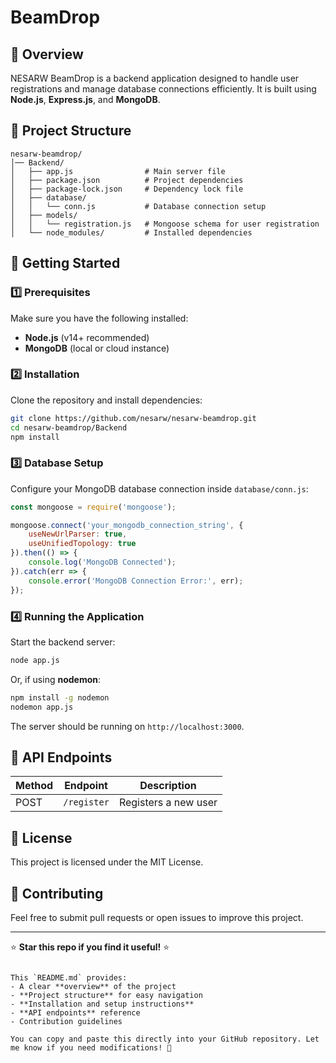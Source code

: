 # BeamDrop

## 📌 Overview
NESARW BeamDrop is a backend application designed to handle user registrations and manage database connections efficiently. It is built using **Node.js**, **Express.js**, and **MongoDB**.

## 📂 Project Structure
```
nesarw-beamdrop/
│── Backend/
│   ├── app.js                # Main server file
│   ├── package.json          # Project dependencies
│   ├── package-lock.json     # Dependency lock file
│   ├── database/
│   │   └── conn.js           # Database connection setup
│   ├── models/
│   │   └── registration.js   # Mongoose schema for user registration
│   └── node_modules/         # Installed dependencies
```

## 🚀 Getting Started

### 1️⃣ Prerequisites
Make sure you have the following installed:
- **Node.js** (v14+ recommended)
- **MongoDB** (local or cloud instance)

### 2️⃣ Installation
Clone the repository and install dependencies:
```bash
git clone https://github.com/nesarw/nesarw-beamdrop.git
cd nesarw-beamdrop/Backend
npm install
```

### 3️⃣ Database Setup
Configure your MongoDB database connection inside `database/conn.js`:
```javascript
const mongoose = require('mongoose');

mongoose.connect('your_mongodb_connection_string', {
    useNewUrlParser: true,
    useUnifiedTopology: true
}).then(() => {
    console.log('MongoDB Connected');
}).catch(err => {
    console.error('MongoDB Connection Error:', err);
});
```

### 4️⃣ Running the Application
Start the backend server:
```bash
node app.js
```
Or, if using **nodemon**:
```bash
npm install -g nodemon
nodemon app.js
```
The server should be running on `http://localhost:3000`.

## 📌 API Endpoints
| Method | Endpoint            | Description                |
|--------|---------------------|----------------------------|
| POST   | `/register`         | Registers a new user       |

## 📜 License
This project is licensed under the MIT License.

## 🤝 Contributing
Feel free to submit pull requests or open issues to improve this project.

---

⭐ **Star this repo if you find it useful!** ⭐
```

This `README.md` provides:
- A clear **overview** of the project
- **Project structure** for easy navigation
- **Installation and setup instructions**
- **API endpoints** reference
- Contribution guidelines

You can copy and paste this directly into your GitHub repository. Let me know if you need modifications! 🚀
